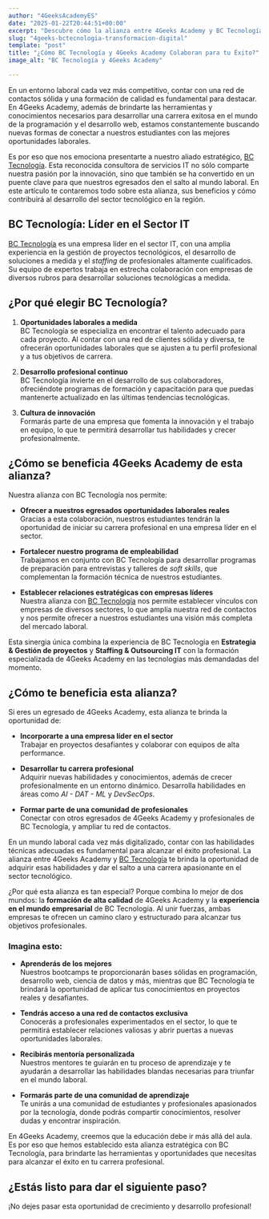 ```yaml
---
author: "4GeeksAcademyES"
date: "2025-01-22T20:44:51+00:00"
excerpt: "Descubre cómo la alianza entre 4Geeks Academy y BC Tecnología potencia tu desarrollo profesional en el sector tecnológico."
slug: "4geeks-bctecnologia-transformacion-digital"
template: "post"
title: "¿Cómo BC Tecnología y 4Geeks Academy Colaboran para tu Éxito?"
image_alt: "BC Tecnología y 4Geeks Academy"

---
```


En un entorno laboral cada vez más competitivo, contar con una red de contactos sólida y una formación de calidad es fundamental para destacar. En 4Geeks Academy, además de brindarte las herramientas y conocimientos necesarios para desarrollar una carrera exitosa en el mundo de la programación y el desarrollo web, estamos constantemente buscando nuevas formas de conectar a nuestros estudiantes con las mejores oportunidades laborales. 

Es por eso que nos emociona presentarte a nuestro aliado estratégico, [BC Tecnología](https://bctecnologia.com/). Esta reconocida consultora de servicios IT no sólo comparte nuestra pasión por la innovación, sino que también se ha convertido en un puente clave para que nuestros egresados den el salto al mundo laboral. En este artículo te contaremos todo sobre esta alianza, sus beneficios y cómo contribuirá al desarrollo del sector tecnológico en la región.


## BC Tecnología: Líder en el Sector IT

[BC Tecnología](https://bctecnologia.com/) es una empresa líder en el sector IT, con una amplia experiencia en la gestión de proyectos tecnológicos, el desarrollo de soluciones a medida y el *staffing* de profesionales altamente cualificados. Su equipo de expertos trabaja en estrecha colaboración con empresas de diversos rubros para desarrollar soluciones tecnológicas a medida.


## ¿Por qué elegir BC Tecnología?

1. **Oportunidades laborales a medida**  
   BC Tecnología se especializa en encontrar el talento adecuado para cada proyecto. Al contar con una red de clientes sólida y diversa, te ofrecerán oportunidades laborales que se ajusten a tu perfil profesional y a tus objetivos de carrera.

2. **Desarrollo profesional continuo**  
   BC Tecnología invierte en el desarrollo de sus colaboradores, ofreciéndote programas de formación y capacitación para que puedas mantenerte actualizado en las últimas tendencias tecnológicas.

3. **Cultura de innovación**  
   Formarás parte de una empresa que fomenta la innovación y el trabajo en equipo, lo que te permitirá desarrollar tus habilidades y crecer profesionalmente.


## ¿Cómo se beneficia 4Geeks Academy de esta alianza?

Nuestra alianza con BC Tecnología nos permite:

- **Ofrecer a nuestros egresados oportunidades laborales reales**  
  Gracias a esta colaboración, nuestros estudiantes tendrán la oportunidad de iniciar su carrera profesional en una empresa líder en el sector.

- **Fortalecer nuestro programa de empleabilidad**  
  Trabajamos en conjunto con BC Tecnología para desarrollar programas de preparación para entrevistas y talleres de *soft skills*, que complementan la formación técnica de nuestros estudiantes.

- **Establecer relaciones estratégicas con empresas líderes**  
  Nuestra alianza con [BC Tecnología](https://bctecnologia.com/) nos permite establecer vínculos con empresas de diversos sectores, lo que amplía nuestra red de contactos y nos permite ofrecer a nuestros estudiantes una visión más completa del mercado laboral.


Esta sinergia única combina la experiencia de BC Tecnología en **Estrategia & Gestión de proyectos** y **Staffing & Outsourcing IT** con la formación especializada de 4Geeks Academy en las tecnologías más demandadas del momento.


## ¿Cómo te beneficia esta alianza?

Si eres un egresado de 4Geeks Academy, esta alianza te brinda la oportunidad de:

- **Incorporarte a una empresa líder en el sector**  
  Trabajar en proyectos desafiantes y colaborar con equipos de alta performance.

- **Desarrollar tu carrera profesional**  
  Adquirir nuevas habilidades y conocimientos, además de crecer profesionalmente en un entorno dinámico. Desarrolla habilidades en áreas como *AI - DAT - ML* y *DevSecOps*.

- **Formar parte de una comunidad de profesionales**  
  Conectar con otros egresados de 4Geeks Academy y profesionales de BC Tecnología, y ampliar tu red de contactos.

En un mundo laboral cada vez más digitalizado, contar con las habilidades técnicas adecuadas es fundamental para alcanzar el éxito profesional. La alianza entre 4Geeks Academy y [BC Tecnología](https://bctecnologia.com/) te brinda la oportunidad de adquirir esas habilidades y dar el salto a una carrera apasionante en el sector tecnológico.

¿Por qué esta alianza es tan especial? Porque combina lo mejor de dos mundos: la **formación de alta calidad** de 4Geeks Academy y la **experiencia en el mundo empresarial** de BC Tecnología. Al unir fuerzas, ambas empresas te ofrecen un camino claro y estructurado para alcanzar tus objetivos profesionales.

### Imagina esto:

- **Aprenderás de los mejores**  
  Nuestros bootcamps te proporcionarán bases sólidas en programación, desarrollo web, ciencia de datos y más, mientras que BC Tecnología te brindará la oportunidad de aplicar tus conocimientos en proyectos reales y desafiantes.

- **Tendrás acceso a una red de contactos exclusiva**  
  Conocerás a profesionales experimentados en el sector, lo que te permitirá establecer relaciones valiosas y abrir puertas a nuevas oportunidades laborales.

- **Recibirás mentoría personalizada**  
  Nuestros mentores te guiarán en tu proceso de aprendizaje y te ayudarán a desarrollar las habilidades blandas necesarias para triunfar en el mundo laboral.

- **Formarás parte de una comunidad de aprendizaje**  
  Te unirás a una comunidad de estudiantes y profesionales apasionados por la tecnología, donde podrás compartir conocimientos, resolver dudas y encontrar inspiración.

En 4Geeks Academy, creemos que la educación debe ir más allá del aula. Es por eso que hemos establecido esta alianza estratégica con BC Tecnología, para brindarte las herramientas y oportunidades que necesitas para alcanzar el éxito en tu carrera profesional.


## ¿Estás listo para dar el siguiente paso?

¡No dejes pasar esta oportunidad de crecimiento y desarrollo profesional! 
